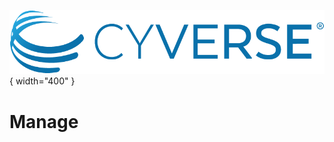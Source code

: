 ![!CyVerse Learning Center](assets/de/logos/cyverse_logo_2022.png "CyVerse Learning Center"){ width="400" }

# Manage